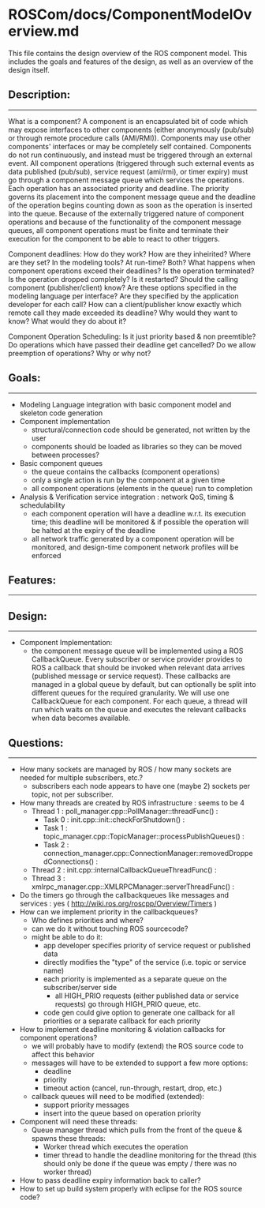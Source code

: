 ROSCom/docs/ComponentModelOverview.md
=================

This file contains the design overview of the ROS component model.  This includes the goals and features of the design, as well as an overview of the design itself.


## Description:
------------
What is a component?
A component is an encapsulated bit of code which may expose interfaces to other components (either anonymously (pub/sub) or through remote procedure calls (AMI/RMI)).  Components may use other components' interfaces or may be completely self contained.  Components do not run continuously, and instead must be triggered through an external event.  All component operations (triggered through such external events as data published (pub/sub), service request (ami/rmi), or timer expiry) must go through a component message queue which services the operations.  Each operation has an associated priority and deadline.  The priority governs its placement into the component message queue and the deadline of the operation begins counting down as soon as the operation is inserted into the queue.  Because of the externally triggered nature of component operations and because of the functionality of the component message queues, all component operations must be finite and terminate their execution for the component to be able to react to other triggers.

Component deadlines:
How do they work? How are they inheirited?  Where are they set?  In the modeling tools?  At run-time?  Both?  What happens when component operations exceed their deadlines?  Is the operation terminated?  Is the operation dropped completely?  Is it restarted?  Should the calling component (publisher/client) know?  Are these options specified in the modeling language per interface?  Are they specified by the application developer for each call?  How can a client/publisher know exactly which remote call they made exceeded its deadline?  Why would they want to know?  What would they do about it?

Component Operation Scheduling:
Is it just priority based & non preemtible?  Do operations which have passed their deadline get cancelled?  Do we allow preemption of operations?  Why or why not?


## Goals:
------
* Modeling Language integration with basic component model and skeleton code generation
* Component implementation
  * structural/connection code should be generated, not written by the user
  * components should be loaded as libraries so they can be moved between processes?
* Basic component queues
  * the queue contains the callbacks (component operations)
  * only a single action is run by the component at a given time
  * all component operations (elements in the queue) run to completion
* Analysis & Verification service integration : network QoS, timing & schedulability
  * each component operation will have a deadline w.r.t. its execution time; this deadline will be monitored & if possible the operation will be halted at the expiry of the deadline
  * all network traffic generated by a component operation will be monitored, and design-time component network profiles will be enforced


## Features:
---------



## Design:
-------
* Component Implementation:
  * the component message queue will be implemented using a ROS CallbackQueue.  Every subscriber or service provider provides to ROS a callback that should be invoked when relevant data arrives (published message or service request).  These callbacks are managed in a global queue by default, but can optionally be split into different queues for the required granularity.  We will use one CallbackQueue for each component.  For each queue, a thread will run which waits on the queue and executes the relevant callbacks when data becomes available.

## Questions:
----------
* How many sockets are managed by ROS / how many sockets are needed for multiple subscribers, etc.?
  * subscribers each node appears to have one (maybe 2) sockets per topic, not per subscriber.
* How many threads are created by ROS infrastructure : seems to be 4
  * Thread 1 : poll_manager.cpp::PollManager::threadFunc() : 
    * Task 0 : init.cpp::init::checkForShutdown() :
    * Task 1 : topic_manager.cpp::TopicManager::processPublishQueues() : 
    * Task 2 : connection_manager.cpp::ConnectionManager::removedDroppedConnections() : 
  * Thread 2 : init.cpp::internalCallbackQueueThreadFunc() : 
  * Thread 3 : xmlrpc_manager.cpp::XMLRPCManager::serverThreadFunc() : 
* Do the timers go through the callbackqueues like messages and services : yes ( http://wiki.ros.org/roscpp/Overview/Timers )
* How can we implement priority in the callbackqueues?
  * Who defines priorities and where? 
  * can we do it without touching ROS sourcecode?
  * might be able to do it:
    * app developer specifies priority of service request or published data
    * directly modifies the "type" of the service (i.e. topic or service name)
    * each priority is implemented as a separate queue on the subscriber/server side
      * all HIGH_PRIO requests (either published data or service requests) go through HIGH_PRIO queue, etc.
    * code gen could give option to generate one callback for all priorities or a separate callback for each priority
* How to implement deadline monitoring & violation callbacks for component operations?
  * we will probably have to modify (extend) the ROS source code to affect this behavior
  * messages will have to be extended to support a few more options:
    * deadline
    * priority
    * timeout action (cancel, run-through, restart, drop, etc.)
  * callback queues will need to be modified (extended):
    * support priority messages
    * insert into the queue based on operation priority
* Component will need these threads:
  * Queue manager thread which pulls from the front of the queue & spawns these threads:
    * Worker thread which executes the operation
    * timer thread to handle the deadline monitoring for the thread (this should only be done if the queue was empty / there was no worker thread)
* How to pass deadline expiry information back to caller?
* How to set up build system properly with eclipse for the ROS source code?